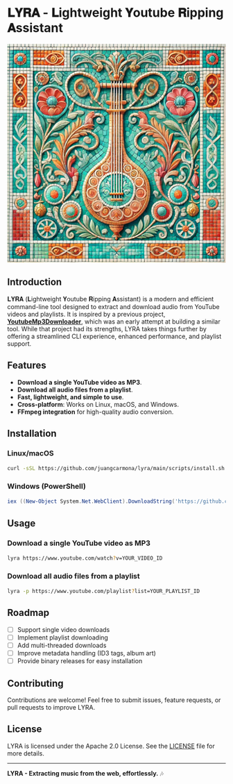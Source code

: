 # 𝐋𝐘𝐑𝐀 - 𝐋ightweight 𝐘outube 𝐑ipping 𝐀ssistant

![LYRA Mosaic](assets/lyra.webp)

## Introduction

𝐋𝐘𝐑𝐀 (𝐋ightweight 𝐘outube 𝐑ipping 𝐀ssistant) is a modern and efficient command-line tool designed to extract and download audio from YouTube videos and playlists. It is inspired by a previous project, [**YoutubeMp3Downloader**](https://github.com/juangcarmona/youtube-mp3-downloader), which was an early attempt at building a similar tool. While that project had its strengths, LYRA takes things further by offering a streamlined CLI experience, enhanced performance, and playlist support.

## Features
- **Download a single YouTube video as MP3**.
- **Download all audio files from a playlist**.
- **Fast, lightweight, and simple to use**.
- **Cross-platform**: Works on Linux, macOS, and Windows.
- **FFmpeg integration** for high-quality audio conversion.

## Installation

### Linux/macOS
```bash
curl -sSL https://github.com/juangcarmona/lyra/main/scripts/install.sh | bash
```

### Windows (PowerShell)
```powershell
iex ((New-Object System.Net.WebClient).DownloadString('https://github.com/juangcarmona/lyra/main/scripts/install.ps1'))
```

## Usage

### Download a single YouTube video as MP3
```bash
lyra https://www.youtube.com/watch?v=YOUR_VIDEO_ID
```

### Download all audio files from a playlist
```bash
lyra -p https://www.youtube.com/playlist?list=YOUR_PLAYLIST_ID
```

## Roadmap
- [ ] Support single video downloads
- [ ] Implement playlist downloading
- [ ] Add multi-threaded downloads
- [ ] Improve metadata handling (ID3 tags, album art)
- [ ] Provide binary releases for easy installation

## Contributing
Contributions are welcome! Feel free to submit issues, feature requests, or pull requests to improve LYRA.

## License
LYRA is licensed under the Apache 2.0 License. See the [LICENSE](LICENSE) file for more details.

---

**LYRA - Extracting music from the web, effortlessly.** 🎶
